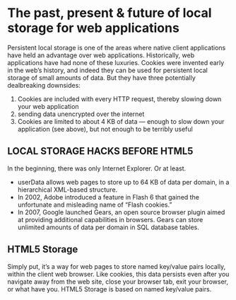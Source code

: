 # The past, present & future of local storage for web applications
Persistent local storage is one of the areas where native client applications have held an advantage over web applications.
Historically, web applications have had none of these luxuries. Cookies were invented early in the web’s history, and indeed they can be used for persistent local storage of small amounts of data. But they have three potentially dealbreaking downsides:
1. Cookies are included with every HTTP request, thereby slowing down your web application 
2. sending data unencrypted over the internet 
3. Cookies are limited to about 4 KB of data — enough to slow down your application (see above), but not enough to be terribly useful

## LOCAL STORAGE HACKS BEFORE HTML5
In the beginning, there was only Internet Explorer. Or at least.
- userData allows web pages to store up to 64 KB of data per domain, in a hierarchical XML-based structure.
- In 2002, Adobe introduced a feature in Flash 6 that gained the unfortunate and misleading name of “Flash cookies.”
- In 2007, Google launched Gears, an open source browser plugin aimed at providing additional capabilities in browsers. Gears can store unlimited amounts of data per domain in SQL database tables.
## HTML5 Storage
 Simply put, it’s a way for web pages to store named key/value pairs locally, within the client web browser. Like cookies, this data persists even after you navigate away from the web site, close your browser tab, exit your browser, or what have you. 
 HTML5 Storage is based on named key/value pairs.
